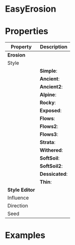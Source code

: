 # EasyErosion


# Properties


| Property | Description| 
| -------- | -----------|
| **Erosion** |  |
| Style |  |
| | **Simple**: <desc> |
| | **Ancient**: <desc> |
| | **Ancient2**: <desc> |
| | **Alpine**: <desc> |
| | **Rocky**: <desc> |
| | **Exposed**: <desc> |
| | **Flows**: <desc> |
| | **Flows2**: <desc> |
| | **Flows3**: <desc> |
| | **Strata**: <desc> |
| | **Withered**: <desc> |
| | **SoftSoil**: <desc> |
| | **SoftSoil2**: <desc> |
| | **Dessicated**: <desc> |
| | **Thin**: <desc> |
| **Style Editor** |  |
| Influence |  |
| Direction |  |
| Seed |  |




# Examples
